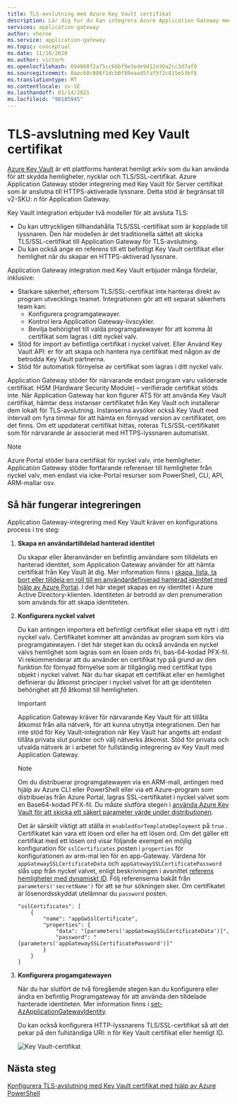 ```yaml
---
title: TLS-avslutning med Azure Key Vault certifikat
description: Lär dig hur du kan integrera Azure Application Gateway med Key Vault för Server certifikat som är anslutna till HTTPS-aktiverade lyssnare.
services: application-gateway
author: vhorne
ms.service: application-gateway
ms.topic: conceptual
ms.date: 11/16/2020
ms.author: victorh
ms.openlocfilehash: 694868f2a75cc66bf9e3ede9d12e30a2cc3d7af9
ms.sourcegitcommit: 0aec60c088f1dcb0f89eaad5faf5f2c815e53bf8
ms.translationtype: MT
ms.contentlocale: sv-SE
ms.lasthandoff: 01/14/2021
ms.locfileid: "98185945"
---
```

# <a name="tls-termination-with-key-vault-certificates"></a>TLS-avslutning med Key Vault certifikat

[Azure Key Vault](../key-vault/general/overview.md) är ett plattforms hanterat hemligt arkiv som du kan använda för att skydda hemligheter, nycklar och TLS/SSL-certifikat. Azure Application Gateway stöder integrering med Key Vault för Server certifikat som är anslutna till HTTPS-aktiverade lyssnare. Detta stöd är begränsat till v2-SKU: n för Application Gateway.

Key Vault integration erbjuder två modeller för att avsluta TLS:

- Du kan uttryckligen tillhandahålla TLS/SSL-certifikat som är kopplade till lyssnaren. Den här modellen är det traditionella sättet att skicka TLS/SSL-certifikat till Application Gateway för TLS-avslutning.
- Du kan också ange en referens till ett befintligt Key Vault certifikat eller hemlighet när du skapar en HTTPS-aktiverad lyssnare.

Application Gateway integration med Key Vault erbjuder många fördelar, inklusive:

- Starkare säkerhet, eftersom TLS/SSL-certifikat inte hanteras direkt av program utvecklings teamet. Integrationen gör att ett separat säkerhets team kan:
  * Konfigurera programgatewayer.
  * Kontrol lera Application Gateway-livscykler.
  * Bevilja behörighet till valda programgatewayer för att komma åt certifikat som lagras i ditt nyckel valv.
- Stöd för import av befintliga certifikat i nyckel valvet. Eller Använd Key Vault API: er för att skapa och hantera nya certifikat med någon av de betrodda Key Vault partnerna.
- Stöd för automatisk förnyelse av certifikat som lagras i ditt nyckel valv.

Application Gateway stöder för närvarande endast program varu validerade certifikat. HSM (Hardware Security Module) – verifierade certifikat stöds inte. När Application Gateway har kon figurer ATS för att använda Key Vault certifikat, hämtar dess instanser certifikatet från Key Vault och installerar dem lokalt för TLS-avslutning. Instanserna avsöker också Key Vault med intervall om fyra timmar för att hämta en förnyad version av certifikatet, om det finns. Om ett uppdaterat certifikat hittas, roteras TLS/SSL-certifikatet som för närvarande är associerat med HTTPS-lyssnaren automatiskt.

> [!NOTE]
> Azure Portal stöder bara certifikat för nyckel valv, inte hemligheter. Application Gateway stöder fortfarande referenser till hemligheter från nyckel valv, men endast via icke-Portal resurser som PowerShell, CLI, API, ARM-mallar osv. 

## <a name="how-integration-works"></a>Så här fungerar integreringen

Application Gateway-integrering med Key Vault kräver en konfigurations process i tre steg:

1. **Skapa en användartilldelad hanterad identitet**

   Du skapar eller återanvänder en befintlig användare som tilldelats en hanterad identitet, som Application Gateway använder för att hämta certifikat från Key Vault åt dig. Mer information finns i [skapa, lista, ta bort eller tilldela en roll till en användardefinierad hanterad identitet med hjälp av Azure Portal](../active-directory/managed-identities-azure-resources/how-to-manage-ua-identity-portal.md). I det här steget skapas en ny identitet i Azure Active Directory-klienten. Identiteten är betrodd av den prenumeration som används för att skapa identiteten.

1. **Konfigurera nyckel valvet**

   Du kan antingen importera ett befintligt certifikat eller skapa ett nytt i ditt nyckel valv. Certifikatet kommer att användas av program som körs via programgatewayen. I det här steget kan du också använda en nyckel valvs hemlighet som lagras som en lösen ords fri, bas-64-kodad PFX-fil. Vi rekommenderar att du använder en certifikat typ på grund av den funktion för förnyad förnyelse som är tillgänglig med certifikat typs objekt i nyckel valvet. När du har skapat ett certifikat eller en hemlighet definierar du åtkomst principer i nyckel valvet för att ge identiteten behörighet att *få* åtkomst till hemligheten.
   
   > [!IMPORTANT]
   > Application Gateway kräver för närvarande Key Vault för att tillåta åtkomst från alla nätverk, för att kunna utnyttja integrationen. Den har inte stöd för Key Vault-integration när Key Vault har angetts att endast tillåta privata slut punkter och välj nätverks åtkomst. Stöd för privata och utvalda nätverk är i arbetet för fullständig integrering av Key Vault med Application Gateway. 

   > [!NOTE]
   > Om du distribuerar programgatewayen via en ARM-mall, antingen med hjälp av Azure CLI eller PowerShell eller via ett Azure-program som distribueras från Azure Portal, lagras SSL-certifikatet i nyckel valvet som en Base64-kodad PFX-fil. Du måste slutföra stegen i [använda Azure Key Vault för att skicka ett säkert parameter värde under distributionen](../azure-resource-manager/templates/key-vault-parameter.md). 
   >
   > Det är särskilt viktigt att ställa in `enabledForTemplateDeployment` på `true` . Certifikatet kan vara ett lösen ord eller ha ett lösen ord. Om det gäller ett certifikat med ett lösen ord visar följande exempel en möjlig konfiguration för `sslCertificates` posten i `properties` för konfigurationen av arm-mal len för en app-Gateway. Värdena för `appGatewaySSLCertificateData` och `appGatewaySSLCertificatePassword` slås upp från nyckel valvet, enligt beskrivningen i avsnittet [referens hemligheter med dynamiskt ID](../azure-resource-manager/templates/key-vault-parameter.md#reference-secrets-with-dynamic-id). Följ referenserna bakåt från `parameters('secretName')` för att se hur sökningen sker. Om certifikatet är lösenordsskyddat utelämnar du `password` posten.
   >   
   > ```
   > "sslCertificates": [
   >     {
   >         "name": "appGwSslCertificate",
   >         "properties": {
   >             "data": "[parameters('appGatewaySSLCertificateData')]",
   >             "password": "[parameters('appGatewaySSLCertificatePassword')]"
   >         }
   >     }
   > ]
   > ```

1. **Konfigurera progamgatewayen**

   När du har slutfört de två föregående stegen kan du konfigurera eller ändra en befintlig Programgateway för att använda den tilldelade hanterade identiteten. Mer information finns i [set-AzApplicationGatewayIdentity](/powershell/module/az.network/set-azapplicationgatewayidentity).

   Du kan också konfigurera HTTP-lyssnarens TLS/SSL-certifikat så att det pekar på den fullständiga URI: n för Key Vault certifikat eller hemligt ID.

   ![Key Vault-certifikat](media/key-vault-certs/ag-kv.png)

## <a name="next-steps"></a>Nästa steg

[Konfigurera TLS-avslutning med Key Vault certifikat med hjälp av Azure PowerShell](configure-keyvault-ps.md)
